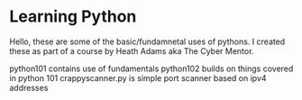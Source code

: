 # Learning Python
Hello, these are some of the basic/fundamnetal uses of pythons. 
I created these as part of a course by Heath Adams aka The Cyber Mentor.

python101 contains use of fundamentals
python102 builds on things covered in python 101
crappyscanner.py is simple port scanner based on ipv4 addresses 
